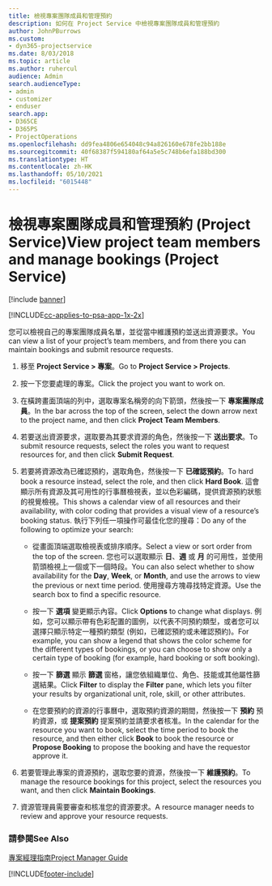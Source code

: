 ```yaml
---
title: 檢視專案團隊成員和管理預約
description: 如何在 Project Service 中檢視專案團隊成員和管理預約
author: JohnPBurrows
ms.custom:
- dyn365-projectservice
ms.date: 8/03/2018
ms.topic: article
ms.author: ruhercul
audience: Admin
search.audienceType:
- admin
- customizer
- enduser
search.app:
- D365CE
- D365PS
- ProjectOperations
ms.openlocfilehash: dd9fea4806e654048c94a826160e678fe2bb188e
ms.sourcegitcommit: 40f68387f594180af64a5e5c748b6efa188bd300
ms.translationtype: HT
ms.contentlocale: zh-HK
ms.lasthandoff: 05/10/2021
ms.locfileid: "6015448"
---
```

# <a name="view-project-team-members-and-manage-bookings-project-service"></a><span data-ttu-id="2751b-103">檢視專案團隊成員和管理預約 (Project Service)</span><span class="sxs-lookup"><span data-stu-id="2751b-103">View project team members and manage bookings (Project Service)</span></span>

[!include [banner](../includes/psa-now-project-operations.md)]

[!INCLUDE[cc-applies-to-psa-app-1x-2x](../includes/cc-applies-to-psa-app-1x-2x.md)]

<span data-ttu-id="2751b-104">您可以檢視自己的專案團隊成員名單，並從當中維護預約並送出資源要求。</span><span class="sxs-lookup"><span data-stu-id="2751b-104">You can view a list of your project’s team members, and from there you can maintain bookings and submit resource requests.</span></span>  
  
1.  <span data-ttu-id="2751b-105">移至 **Project Service > 專案**。</span><span class="sxs-lookup"><span data-stu-id="2751b-105">Go to **Project Service > Projects**.</span></span>  
  
2.  <span data-ttu-id="2751b-106">按一下您要處理的專案。</span><span class="sxs-lookup"><span data-stu-id="2751b-106">Click the project you want to work on.</span></span>  
  
3.  <span data-ttu-id="2751b-107">在橫跨畫面頂端的列中，選取專案名稱旁的向下箭頭，然後按一下 **專案團隊成員**。</span><span class="sxs-lookup"><span data-stu-id="2751b-107">In the bar across the top of the screen, select the down arrow next to the project name, and then click **Project Team Members**.</span></span>  
  
4.  <span data-ttu-id="2751b-108">若要送出資源要求，選取要為其要求資源的角色，然後按一下 **送出要求**。</span><span class="sxs-lookup"><span data-stu-id="2751b-108">To submit resource requests, select the roles you want to request resources for, and then click **Submit Request**.</span></span>  
  
5.  <span data-ttu-id="2751b-109">若要將資源改為已確認預約，選取角色，然後按一下 **已確認預約**。</span><span class="sxs-lookup"><span data-stu-id="2751b-109">To hard book a resource instead, select the role, and then click **Hard Book**.</span></span> <span data-ttu-id="2751b-110">這會顯示所有資源及其可用性的行事曆檢視表，並以色彩編碼，提供資源預約狀態的視覺檢視。</span><span class="sxs-lookup"><span data-stu-id="2751b-110">This shows a calendar view of all resources and their availability, with color coding that provides a visual view of a resource’s booking status.</span></span> <span data-ttu-id="2751b-111">執行下列任一項操作可最佳化您的搜尋：</span><span class="sxs-lookup"><span data-stu-id="2751b-111">Do any of the following to optimize your search:</span></span>  
  
    -   <span data-ttu-id="2751b-112">從畫面頂端選取檢視表或排序順序。</span><span class="sxs-lookup"><span data-stu-id="2751b-112">Select a view or sort order from the top of the screen.</span></span> <span data-ttu-id="2751b-113">您也可以選取顯示 **日**、**週** 或 **月** 的可用性，並使用箭頭檢視上一個或下一個時段。</span><span class="sxs-lookup"><span data-stu-id="2751b-113">You can also select whether to show availability for the **Day**, **Week**, or **Month**, and use the arrows to view the previous or next time period.</span></span> <span data-ttu-id="2751b-114">使用搜尋方塊尋找特定資源。</span><span class="sxs-lookup"><span data-stu-id="2751b-114">Use the search box to find a specific resource.</span></span>  
  
    -   <span data-ttu-id="2751b-115">按一下 **選項** 變更顯示內容。</span><span class="sxs-lookup"><span data-stu-id="2751b-115">Click **Options** to change what displays.</span></span> <span data-ttu-id="2751b-116">例如，您可以顯示帶有色彩配置的圖例，以代表不同預約類型，或者您可以選擇只顯示特定一種預約類型 (例如，已確認預約或未確認預約)。</span><span class="sxs-lookup"><span data-stu-id="2751b-116">For example, you can show a legend that shows the color scheme for the different types of bookings, or you can choose to show only a certain type of booking (for example, hard booking or soft booking).</span></span>  
  
    -   <span data-ttu-id="2751b-117">按一下 **篩選** 顯示 **篩選** 窗格，讓您依組織單位、角色、技能或其他屬性篩選結果。</span><span class="sxs-lookup"><span data-stu-id="2751b-117">Click **Filter** to display the **Filter** pane, which lets you filter your results by organizational unit, role, skill, or other attributes.</span></span>  
  
    -   <span data-ttu-id="2751b-118">在您要預約的資源的行事曆中，選取預約資源的期間，然後按一下 **預約** 預約資源，或 **提案預約** 提案預約並請要求者核准。</span><span class="sxs-lookup"><span data-stu-id="2751b-118">In the calendar for the resource you want to book, select the time period to book the resource, and then either click **Book** to book the resource or **Propose Booking** to propose the booking and have the requestor approve it.</span></span>  
  
6.  <span data-ttu-id="2751b-119">若要管理此專案的資源預約，選取您要的資源，然後按一下 **維護預約**。</span><span class="sxs-lookup"><span data-stu-id="2751b-119">To manage the resource bookings for this project, select the resources you want, and then click **Maintain Bookings**.</span></span>  
  
7.  <span data-ttu-id="2751b-120">資源管理員需要審查和核准您的資源要求。</span><span class="sxs-lookup"><span data-stu-id="2751b-120">A resource manager needs to review and approve your resource requests.</span></span>  
  
### <a name="see-also"></a><span data-ttu-id="2751b-121">請參閱</span><span class="sxs-lookup"><span data-stu-id="2751b-121">See Also</span></span>  
 [<span data-ttu-id="2751b-122">專案經理指南</span><span class="sxs-lookup"><span data-stu-id="2751b-122">Project Manager Guide</span></span>](../psa/project-manager-guide.md)


[!INCLUDE[footer-include](../includes/footer-banner.md)]